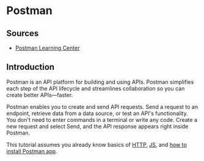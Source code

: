 # **Postman**

## Sources

- [Postman Learning Center](https://learning.postman.com/docs/getting-started/introduction/)

## Introduction

Postman is an API platform for building and using APIs. Postman simplifies each step of the API lifecycle and streamlines collaboration so you can create better APIs—faster.

Postman enables you to create and send API requests. Send a request to an endpoint, retrieve data from a data source, or test an API's functionality. You don't need to enter commands in a terminal or write any code. Create a new request and select Send, and the API response appears right inside Postman.

This tutorial assumes you already know basics of [HTTP](https://developer.mozilla.org/en-US/docs/Web/HTTP), [JS](https://developer.mozilla.org/en-US/docs/Web/JavaScript), and [how to install Postman app](https://learning.postman.com/docs/getting-started/installation-and-updates/).
